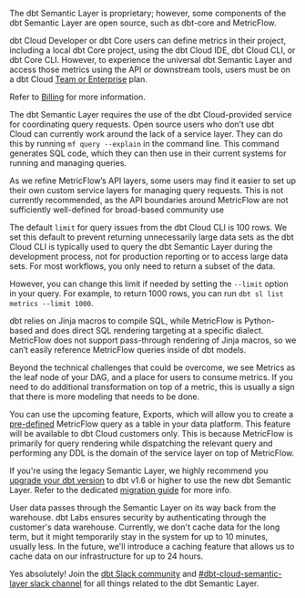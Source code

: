 <DetailsToggle alt_header="Is the dbt Semantic Layer open source?">

The dbt Semantic Layer is proprietary; however, some components of the dbt Semantic Layer are open source, such as dbt-core and MetricFlow.

dbt Cloud Developer or dbt Core users can define metrics in their project, including a local dbt Core project, using the dbt Cloud IDE, dbt Cloud CLI, or dbt Core CLI. However, to experience the universal dbt Semantic Layer and access those metrics using the API or downstream tools, users must be on a dbt Cloud [Team or Enterprise](https://www.getdbt.com/pricing/) plan.

Refer to <a href="https://docs.getdbt.com/docs/cloud/billing">Billing</a> for more information.

</DetailsToggle>

<DetailsToggle alt_header="How can open-source users use the dbt Semantic Layer?">

The dbt Semantic Layer requires the use of the dbt Cloud-provided service for coordinating query requests. Open source users who don’t use dbt Cloud can currently work around the lack of a service layer. They can do this by running `mf query --explain` in the command line. This command generates SQL code, which they can then use in their current systems for running and managing queries.
  
As we refine MetricFlow’s API layers, some users may find it easier to set up their own custom service layers for managing query requests. This is not currently recommended, as the API boundaries around MetricFlow are not sufficiently well-defined for broad-based community use

</DetailsToggle>

<DetailsToggle alt_header="Why is my query limited to 100 rows in the dbt Cloud CLI?">

The default `limit` for query issues from the dbt Cloud CLI is 100 rows. We set this default to prevent returning unnecessarily large data sets as the dbt Cloud CLI is typically used to query the dbt Semantic Layer during the development process, not for production reporting or to access large data sets. For most workflows, you only need to return a subset of the data.
  
However, you can change this limit if needed by setting the `--limit` option in your query. For example, to return 1000 rows, you can run `dbt sl list metrics --limit 1000`.

</DetailsToggle>

<DetailsToggle alt_header="Can I reference MetricFlow queries inside dbt models?">

dbt relies on Jinja macros to compile SQL, while MetricFlow is Python-based and does direct SQL rendering targeting at a specific dialect. MetricFlow does not support pass-through rendering of Jinja macros, so we can’t easily reference MetricFlow queries inside of dbt models.
  
Beyond the technical challenges that could be overcome, we see Metrics as the leaf node of your DAG, and a place for users to consume metrics. If you need to do additional transformation on top of a metric, this is usually a sign that there is more modeling that needs to be done. 

</DetailsToggle>

<DetailsToggle alt_header="Can I create tables in my data platform using MetricFlow?">

You can use the upcoming feature, Exports, which will allow you to create a [pre-defined](/docs/build/saved-queries) MetricFlow query as a table in your data platform. This feature will be available to dbt Cloud customers only. This is because MetricFlow is primarily for query rendering while dispatching the relevant query and performing any DDL is the domain of the service layer on top of MetricFlow.

</DetailsToggle>

<DetailsToggle alt_header="How do I migrate from the legacy Semantic Layer to the new one?">

If you're using the legacy Semantic Layer, we highly recommend you [upgrade your dbt version](/docs/dbt-versions/upgrade-dbt-version-in-cloud) to dbt v1.6 or higher to use the new dbt Semantic Layer. Refer to the dedicated [migration guide](/guides/sl-migration) for more info.

</DetailsToggle>

<DetailsToggle alt_header="How are you storing my data?">

User data passes through the Semantic Layer on its way back from the warehouse. dbt Labs ensures security by authenticating through the customer's data warehouse. Currently, we don't cache data for the long term, but it might temporarily stay in the system for up to 10 minutes, usually less. In the future, we'll introduce a caching feature that allows us to cache data on our infrastructure for up to 24 hours.

</DetailsToggle>

<DetailsToggle alt_header="Is there a dbt Semantic Layer discussion hub?">

Yes absolutely! Join the [dbt Slack community](https://getdbt.slack.com) and [#dbt-cloud-semantic-layer slack channel](https://getdbt.slack.com/archives/C046L0VTVR6) for all things related to the dbt Semantic Layer.

</DetailsToggle>
